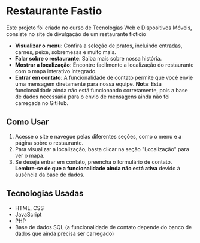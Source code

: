 # Restaurante Fastio
Este projeto foi criado no curso de Tecnologias Web e Dispositivos Móveis, consiste no site de divulgação de um restaurante ficticio 

- **Visualizar o menu**: Confira a seleção de pratos, incluindo entradas, carnes, peixe, sobremesas e muito mais.
- **Falar sobre o restaurante**: Saiba mais sobre nossa história.
- **Mostrar a localização**: Encontre facilmente a localização do restaurante com o mapa interativo integrado.
- **Entrar em contato**: A funcionalidade de contato permite que você envie uma mensagem diretamente para nossa equipe. **Nota**: Esta funcionalidade ainda não está funcionando corretamente, pois a base de dados necessária para o envio de mensagens ainda não foi carregada no GitHub.

## Como Usar

1. Acesse o site e navegue pelas diferentes seções, como o menu e a página sobre o restaurante.
2. Para visualizar a localização, basta clicar na seção "Localização" para ver o mapa.
3. Se deseja entrar em contato, preencha o formulário de contato. **Lembre-se de que a funcionalidade ainda não está ativa** devido à ausência da base de dados.

## Tecnologias Usadas

- HTML, CSS
- JavaScript
- PHP
- Base de dados SQL (a funcionalidade de contato depende do banco de dados que ainda precisa ser carregado)


